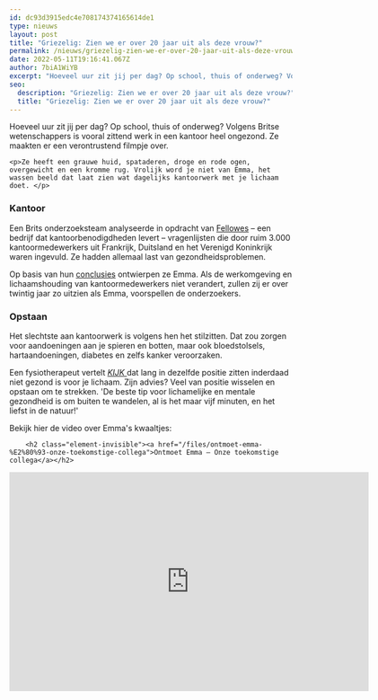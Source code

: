```yaml
---
id: dc93d3915edc4e708174374165614de1
type: nieuws
layout: post
title: "Griezelig: Zien we er over 20 jaar uit als deze vrouw?"
permalink: /nieuws/griezelig-zien-we-er-over-20-jaar-uit-als-deze-vrouw/
date: 2022-05-11T19:16:41.067Z
author: 7biA1WiYB
excerpt: "Hoeveel uur zit jij per dag? Op school, thuis of onderweg? Volgens Britse wetenschappers is vooral zittend werk in een kantoor heel ongezond. Ze maakten er een verontrustend filmpje over.  "
seo:
  description: "Griezelig: Zien we er over 20 jaar uit als deze vrouw?"
  title: "Griezelig: Zien we er over 20 jaar uit als deze vrouw?"
---
```

Hoeveel uur zit jij per dag? Op school, thuis of onderweg? Volgens Britse wetenschappers is vooral zittend werk in een kantoor heel ongezond. Ze maakten er een verontrustend filmpje over.  

    <p>Ze heeft een grauwe huid, spataderen, droge en rode ogen, overgewicht en een kromme rug. Vrolijk word je niet van Emma, het wassen beeld dat laat zien wat dagelijks kantoorwerk met je lichaam doet. </p>
<h3>Kantoor</h3>
<p>Een Brits onderzoeksteam analyseerde in opdracht van <a href="https://www.fellowes.com/nl/nl/solutionscenter/activelyworkingwell/Pages/ontmoet-emma-onze-toekomstige-collega.aspx" target="_blank">Fellowes</a> – een bedrijf dat kantoorbenodigdheden levert – vragenlijsten die door ruim 3.000 kantoormedewerkers uit Frankrijk, Duitsland en het Verenigd Koninkrijk waren ingevuld. Ze hadden allemaal last van gezondheidsproblemen.</p>
<p>Op basis van hun <a href="https://assets.fellowes.com/skins/fellowes/responsive/NL/NL/resources/work-colleague-of-the-future/download/WCOF_Report_NL.pdf" target="_blank">conclusies</a> ontwierpen ze Emma. Als de werkomgeving en lichaamshouding van kantoormedewerkers niet verandert, zullen zij er over twintig jaar zo uitzien als Emma, voorspellen de onderzoekers.</p>
<h3>Opstaan</h3>
<p>Het slechtste aan kantoorwerk is volgens hen het stilzitten. Dat zou zorgen voor aandoeningen aan je spieren en botten, maar ook bloedstolsels, hartaandoeningen, diabetes en zelfs kanker veroorzaken. </p>
<p>Een fysiotherapeut vertelt <a href="https://www.kijkmagazine.nl/mens/wassen-beeld-emma-toont-wat-kantoorwerk-met-je-doet/" target="_blank"><em>KIJK </em></a>dat lang in dezelfde positie zitten inderdaad niet gezond is voor je lichaam. Zijn advies? Veel van positie wisselen en opstaan om te strekken. 'De beste tip voor lichamelijke en mentale gezondheid is om buiten te wandelen, al is het maar vijf minuten, en het liefst in de natuur!'</p>
<p>Bekijk hier de video over Emma's kwaaltjes: <div class="media media-element-container media-default"><div id="file-538727" class="file file-video file-video-youtube">

        <h2 class="element-invisible"><a href="/files/ontmoet-emma-%E2%80%93-onze-toekomstige-collega">Ontmoet Emma – Onze toekomstige collega</a></h2>
    
  
  <div class="content">
    <div class="media-youtube-video media-element file-default media-youtube-1">
  <iframe class="media-youtube-player" width="640" height="390" title="Ontmoet Emma – Onze toekomstige collega" src="https://www.youtube.com/embed/lTmgT9jVDBg?wmode=opaque&controls=" name="Ontmoet Emma – Onze toekomstige collega" frameborder="0" allowfullscreen="">Video van Ontmoet Emma – Onze toekomstige collega</iframe>
</div>
  </div>

  
</div>
</div>  
